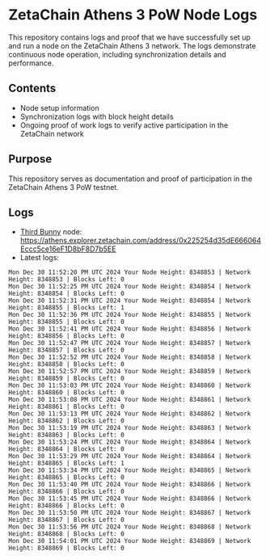 # ZetaChain Athens 3 PoW Node Logs
This repository contains logs and proof that we have successfully set up and run a node on the ZetaChain Athens 3 network. The logs demonstrate continuous node operation, including synchronization details and performance.

## Contents
- Node setup information
- Synchronization logs with block height details
- Ongoing proof of work logs to verify active participation in the ZetaChain network

## Purpose
This repository serves as documentation and proof of participation in the ZetaChain Athens 3 PoW testnet.

## Logs

- [Third Bunny](https://thirdbunny.xyz/) node: https://athens.explorer.zetachain.com/address/0x225254d35dE666064Eccc5ce16eF1D8bF8D7b5EE
- Latest logs:
```
Mon Dec 30 11:52:20 PM UTC 2024 Your Node Height: 8348853 | Network Height: 8348853 | Blocks Left: 0
Mon Dec 30 11:52:25 PM UTC 2024 Your Node Height: 8348854 | Network Height: 8348854 | Blocks Left: 0
Mon Dec 30 11:52:31 PM UTC 2024 Your Node Height: 8348854 | Network Height: 8348855 | Blocks Left: 1
Mon Dec 30 11:52:36 PM UTC 2024 Your Node Height: 8348855 | Network Height: 8348855 | Blocks Left: 0
Mon Dec 30 11:52:41 PM UTC 2024 Your Node Height: 8348856 | Network Height: 8348856 | Blocks Left: 0
Mon Dec 30 11:52:47 PM UTC 2024 Your Node Height: 8348857 | Network Height: 8348857 | Blocks Left: 0
Mon Dec 30 11:52:52 PM UTC 2024 Your Node Height: 8348858 | Network Height: 8348858 | Blocks Left: 0
Mon Dec 30 11:52:57 PM UTC 2024 Your Node Height: 8348859 | Network Height: 8348859 | Blocks Left: 0
Mon Dec 30 11:53:03 PM UTC 2024 Your Node Height: 8348860 | Network Height: 8348860 | Blocks Left: 0
Mon Dec 30 11:53:08 PM UTC 2024 Your Node Height: 8348861 | Network Height: 8348861 | Blocks Left: 0
Mon Dec 30 11:53:13 PM UTC 2024 Your Node Height: 8348862 | Network Height: 8348862 | Blocks Left: 0
Mon Dec 30 11:53:19 PM UTC 2024 Your Node Height: 8348863 | Network Height: 8348863 | Blocks Left: 0
Mon Dec 30 11:53:24 PM UTC 2024 Your Node Height: 8348864 | Network Height: 8348864 | Blocks Left: 0
Mon Dec 30 11:53:29 PM UTC 2024 Your Node Height: 8348864 | Network Height: 8348865 | Blocks Left: 1
Mon Dec 30 11:53:34 PM UTC 2024 Your Node Height: 8348865 | Network Height: 8348865 | Blocks Left: 0
Mon Dec 30 11:53:40 PM UTC 2024 Your Node Height: 8348866 | Network Height: 8348866 | Blocks Left: 0
Mon Dec 30 11:53:45 PM UTC 2024 Your Node Height: 8348866 | Network Height: 8348866 | Blocks Left: 0
Mon Dec 30 11:53:50 PM UTC 2024 Your Node Height: 8348867 | Network Height: 8348867 | Blocks Left: 0
Mon Dec 30 11:53:56 PM UTC 2024 Your Node Height: 8348868 | Network Height: 8348868 | Blocks Left: 0
Mon Dec 30 11:54:01 PM UTC 2024 Your Node Height: 8348869 | Network Height: 8348869 | Blocks Left: 0
```
